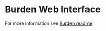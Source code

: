 # Burden Web Interface

For more information see [Burden readme](https://github.com/magnolia-fan/burden#burden)
